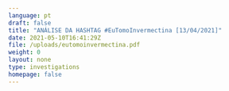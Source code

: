 ```yaml
---
language: pt
draft: false
title: "ANÁLISE DA HASHTAG #EuTomoInvermectina [13/04/2021]"
date: 2021-05-10T16:41:29Z
file: /uploads/eutomoinvermectina.pdf
weight: 0
layout: none
type: investigations
homepage: false
---
```

